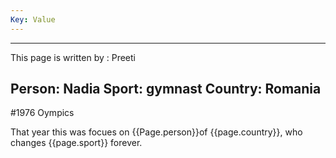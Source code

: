 ```yaml
---
Key: Value
---
```


------
This page is written by : Preeti

Person: Nadia
Sport: gymnast
Country: Romania
-----

#1976 Oympics

That year this was focues on {{Page.person}}of {{page.country}}, who changes {{page.sport}} forever.
